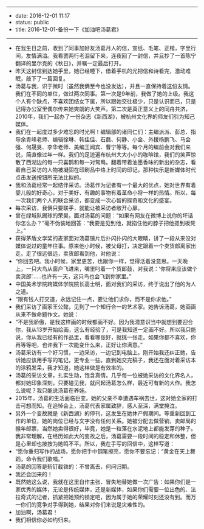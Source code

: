 - --
- date: 2016-12-01 11:17
- status: public
- title: 2016-12-01-备份一下《加油吧汤葛君》
- --
- 在我生日之前，收到了同事加好友汤葛月人的信，宣纸、毛笔、正楷，字里行间，友情满溢。我看罢两行老泪留下来，连夜回了一封信，并且抄了一首陈宁翻译的里尔克的《秋日》，并嘱一定最后打开。
- 昨天这封信到达她手里，她已经睡下，借着手机的光把信和诗看完，激动难眠，敲下了一篇回复。
- 汤葛与我，识于微时（虽然我俩至今也没发达），并且一直保持着这份友情。我们在不同的单位，做过两次同事。第一次是9年前，我做了她的上级。我这个人有个缺点，不喜欢团结女下属，所以跟她交往极少，只是认识而已，只是记得办公室里偶尔传来她爽朗的大笑声。第二次是真正意义上的同舟共济，2010年，我们一起办了一份杂志《新西湖》，被杭州文化界的师友们引为知己媒体。
- 我们在一起度过多少难忘的时光啊！编辑部的诸同仁们：主编派派、彭总、指导余青峰老师、编辑徐琳、韩佳佳、石磊、何静、小金、外援杨鹏飞、马会强、何晟旻、李华老师、美编王闻宾、曹宁等等。每个月的编前会对我们来说，简直像过年一样。我们的足迹遍布杭州大大小小的咖啡馆，我们的笑声惊散了西湖边的每一只喜鹊和每一对鸳鸯。翻着带着油墨香味的新出的杂志，看着自己采访的人物被凝固在印刷品中烙上时间的印记，那种快乐是新媒体时代点击发送按钮所无法比拟的。
- 我和汤葛经常一起结伴采访。汤葛作为记者有一个最大的优点，她对世界有着婴儿般的好奇心，对于美好、有趣的事物有着革命小将一样的热情。所以，每一次我们两个人的联合采访，都变成一次心智的探奇和文化的盛宴。
- 每次采访，我俩只要联手，就能让被采访者敞开心扉。
- 曾在绿城队踢球的荣昊，面对汤葛的问题：“如果有网友在微博上说你的坏话你怎么办？”毫不伪装地回答：“我要是见到他，就掐住他的脖子把他摁到板凳上。”
- 获得茅盾文学奖的麦家面对汤葛镜片后扑闪扑闪的大眼睛，讲了一段从来没对媒体说过的童年往事。原来他小时候，被父母打，决定跟着一个卖货郎离家出走。走了很远很远，卖货郎看到他，对他说：
- “你回去吧。我小时候，家里更苦，也跟你一样，觉得活着没意思。一天晚上，一只大鸟从窗户飞进来，嘴里叼着一个货郎鼓，对我说：’你将来应该做个卖货郎’……也许有一天，这只鸟也会飞到你家里。”
- 中国美术学院跨媒体学院院长高士明，面对我们的采访，终于说出了他的为人之道。
- “跟有钱人打交道，永远记住一点，要让他们求你，而不是你求他。”
- 我们采访了画家王公懿，见到了一个知行合一的艺术家。她告诉汤葛，她画画从来不做命题作文。她说：
- “不是我骄傲，是我这样画的时候都画不好。因为我潜意识当中就想到要迎合你，我从13岁开始绘画，这么有经验了，可是我知道一定画不好。所以我只能说，你从我已经有的作品里，看看哪张好，就挑一张走。如果你都不喜欢，你再等等吧，也许我下一次能变什么来，正好让你满意。”
- 汤葛采访有一个好习惯，一边采访，一边记到电脑上。刚开始我还纠正她，告诉她应该用手写的笔记，更专业一些。直到她交完稿子，我还在面对着采访本的涂鸦发呆，我才知道，她这样做是有效率的。
- 汤葛的采访文章，扎实生动，饱含真情。几乎每一位被她采访的文化界名人，都对她印象深刻，只要碰见我，就问起汤葛怎么样，最近可有新的大作。我怎么说呢？我只能说汤葛在养娃。
- 2015年，汤葛的生活面临巨变。她的父亲不幸遭遇车祸去世，这对她全家的打击可想而知。在追悼会上，汤葛代表家属致辞，感人至深，满堂掩泣。
- 另外一个变故就是《新西湖》的停刊，这发生在她休产假期间。等重新回到工作的单位，她的岗位已经与文字没有任何关系。她被分配去做营销，卖邮局的猴年邮票，当然她卖得很好，毕竟，她是一粒落在水泥地上都能发芽的种子。我非常理解，在经历如此大的变故之后，汤葛需要一段时间的稳定和休整，但是心里却也按按为她鸣不平。所以，我在手写的回信中，这样写道：
- “愿你重归写作的战场，愿你把手中钢笔擦亮，愿你不要忘记：“黄金在天上舞蹈，命令我们歌唱。”
- 汤葛的回答是斩钉截铁的：不曾离去，何问归期。
- 我还会回来的！
- 既然她这么说，我就在这里自作主张、冒失地替她做一次广告：如果你们是一家优秀的媒体，无论是传统媒体，还是新媒体，如果你们需要一位出色的、法拉奇式的记者，抓紧把她预约锁定吧，因为属于她的荣耀时刻还没有到。而万一你们的竞争对手得到她，结果对你们来说是灾难性的。
- 加油啊，汤葛君！
- 我们相信你必如约归来。
